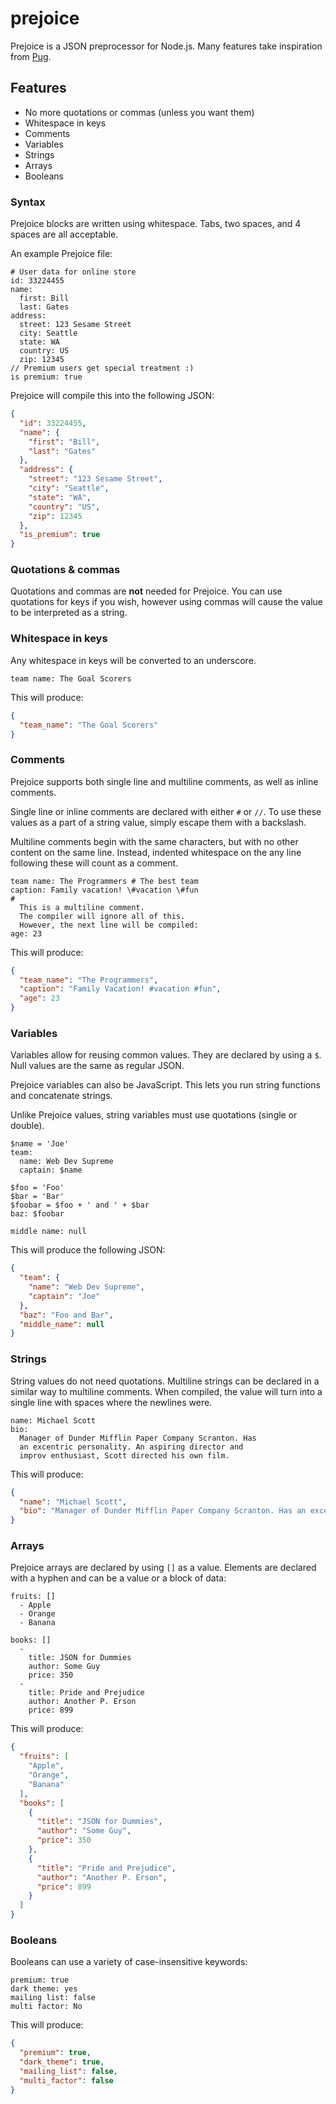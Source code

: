 # prejoice

Prejoice is a JSON preprocessor for Node.js. Many features take inspiration from [Pug](https://github.com/pugjs/pug).

## Features

- No more quotations or commas (unless you want them)
- Whitespace in keys
- Comments
- Variables
- Strings
- Arrays
- Booleans

### Syntax

Prejoice blocks are written using whitespace. Tabs, two spaces, and 4 spaces are all acceptable.

An example Prejoice file:

```
# User data for online store
id: 33224455
name:
  first: Bill
  last: Gates
address:
  street: 123 Sesame Street
  city: Seattle
  state: WA
  country: US
  zip: 12345
// Premium users get special treatment :)
is premium: true
```

Prejoice will compile this into the following JSON:

```json
{
  "id": 33224455,
  "name": {
    "first": "Bill",
    "last": "Gates"
  },
  "address": {
    "street": "123 Sesame Street",
    "city": "Seattle",
    "state": "WA",
    "country": "US",
    "zip": 12345
  },
  "is_premium": true
}
```

### Quotations & commas

Quotations and commas are **not** needed for Prejoice. You can use quotations for keys if you wish, however using commas will cause the value to be interpreted as a string.

### Whitespace in keys

Any whitespace in keys will be converted to an underscore.

```
team name: The Goal Scorers
```
This will produce:
```json
{
  "team_name": "The Goal Scorers"
}
```

### Comments

Prejoice supports both single line and multiline comments, as well as inline comments.

Single line or inline comments are declared with either `#` or `//`. To use these values as a part of a string value, simply escape them with a backslash.

Multiline comments begin with the same characters, but with no other content on the same line. Instead, indented whitespace on the any line following these will count as a comment.

```
team name: The Programmers # The best team
caption: Family vacation! \#vacation \#fun
#
  This is a multiline comment.
  The compiler will ignore all of this.
  However, the next line will be compiled:
age: 23
```
This will produce:
```json
{
  "team_name": "The Programmers",
  "caption": "Family Vacation! #vacation #fun",
  "age": 23
}
```

### Variables

Variables allow for reusing common values. They are declared by using a `$`. Null values are the same as regular JSON.

Prejoice variables can also be JavaScript. This lets you run string functions and concatenate strings.

Unlike Prejoice values, string variables must use quotations (single or double).

```
$name = 'Joe'
team:
  name: Web Dev Supreme
  captain: $name

$foo = 'Foo'
$bar = 'Bar'
$foobar = $foo + ' and ' + $bar
baz: $foobar

middle name: null
```
This will produce the following JSON:
```json
{
  "team": {
    "name": "Web Dev Supreme",
    "captain": "Joe"
  },
  "baz": "Foo and Bar",
  "middle_name": null
}
```

### Strings

String values do not need quotations. Multiline strings can be declared in a similar way to multiline comments. When compiled, the value will turn into a single line with spaces where the newlines were.

```
name: Michael Scott
bio:
  Manager of Dunder Mifflin Paper Company Scranton. Has
  an excentric personality. An aspiring director and
  improv enthusiast, Scott directed his own film.
```
This will produce:
```json
{
  "name": "Michael Scott",
  "bio": "Manager of Dunder Mifflin Paper Company Scranton. Has an excentric personality. An aspiring director and improv enthusiast, Scott directed his own film."
}
```

### Arrays

Prejoice arrays are declared by using `[]` as a value. Elements are declared with a hyphen and can be a value or a block of data:

```
fruits: []
  - Apple
  - Orange
  - Banana

books: []
  -
    title: JSON for Dummies
    author: Some Guy
    price: 350
  -
    title: Pride and Prejudice
    author: Another P. Erson
    price: 899
```
This will produce:
```json
{
  "fruits": [
    "Apple",
    "Orange",
    "Banana"
  ],
  "books": [
    {
      "title": "JSON for Dummies",
      "author": "Some Guy",
      "price": 350
    },
    {
      "title": "Pride and Prejudice",
      "author": "Another P. Erson",
      "price": 899
    }
  ]
}
```

### Booleans

Booleans can use a variety of case-insensitive keywords:

```
premium: true
dark theme: yes
mailing list: false
multi factor: No
```
This will produce:
```json
{
  "premium": true,
  "dark_theme": true,
  "mailing_list": false,
  "multi_factor": false
}
```
